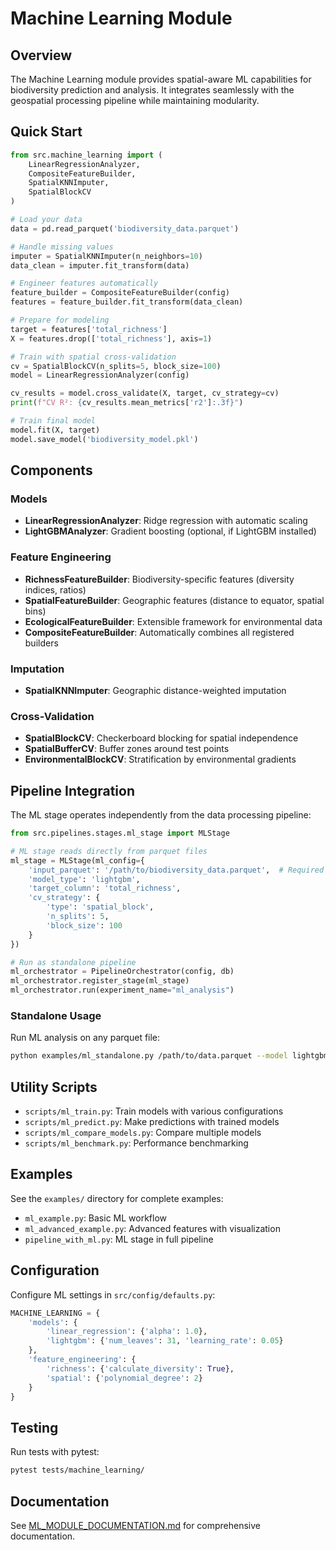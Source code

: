 # Machine Learning Module

## Overview

The Machine Learning module provides spatial-aware ML capabilities for biodiversity prediction and analysis. It integrates seamlessly with the geospatial processing pipeline while maintaining modularity.

## Quick Start

```python
from src.machine_learning import (
    LinearRegressionAnalyzer,
    CompositeFeatureBuilder,
    SpatialKNNImputer,
    SpatialBlockCV
)

# Load your data
data = pd.read_parquet('biodiversity_data.parquet')

# Handle missing values
imputer = SpatialKNNImputer(n_neighbors=10)
data_clean = imputer.fit_transform(data)

# Engineer features automatically
feature_builder = CompositeFeatureBuilder(config)
features = feature_builder.fit_transform(data_clean)

# Prepare for modeling
target = features['total_richness']
X = features.drop(['total_richness'], axis=1)

# Train with spatial cross-validation
cv = SpatialBlockCV(n_splits=5, block_size=100)
model = LinearRegressionAnalyzer(config)

cv_results = model.cross_validate(X, target, cv_strategy=cv)
print(f"CV R²: {cv_results.mean_metrics['r2']:.3f}")

# Train final model
model.fit(X, target)
model.save_model('biodiversity_model.pkl')
```

## Components

### Models
- **LinearRegressionAnalyzer**: Ridge regression with automatic scaling
- **LightGBMAnalyzer**: Gradient boosting (optional, if LightGBM installed)

### Feature Engineering
- **RichnessFeatureBuilder**: Biodiversity-specific features (diversity indices, ratios)
- **SpatialFeatureBuilder**: Geographic features (distance to equator, spatial bins)
- **EcologicalFeatureBuilder**: Extensible framework for environmental data
- **CompositeFeatureBuilder**: Automatically combines all registered builders

### Imputation
- **SpatialKNNImputer**: Geographic distance-weighted imputation

### Cross-Validation
- **SpatialBlockCV**: Checkerboard blocking for spatial independence
- **SpatialBufferCV**: Buffer zones around test points
- **EnvironmentalBlockCV**: Stratification by environmental gradients

## Pipeline Integration

The ML stage operates independently from the data processing pipeline:

```python
from src.pipelines.stages.ml_stage import MLStage

# ML stage reads directly from parquet files
ml_stage = MLStage(ml_config={
    'input_parquet': '/path/to/biodiversity_data.parquet',  # Required
    'model_type': 'lightgbm',
    'target_column': 'total_richness',
    'cv_strategy': {
        'type': 'spatial_block',
        'n_splits': 5,
        'block_size': 100
    }
})

# Run as standalone pipeline
ml_orchestrator = PipelineOrchestrator(config, db)
ml_orchestrator.register_stage(ml_stage)
ml_orchestrator.run(experiment_name="ml_analysis")
```

### Standalone Usage

Run ML analysis on any parquet file:

```bash
python examples/ml_standalone.py /path/to/data.parquet --model lightgbm --target total_richness
```

## Utility Scripts

- `scripts/ml_train.py`: Train models with various configurations
- `scripts/ml_predict.py`: Make predictions with trained models
- `scripts/ml_compare_models.py`: Compare multiple models
- `scripts/ml_benchmark.py`: Performance benchmarking

## Examples

See the `examples/` directory for complete examples:
- `ml_example.py`: Basic ML workflow
- `ml_advanced_example.py`: Advanced features with visualization
- `pipeline_with_ml.py`: ML stage in full pipeline

## Configuration

Configure ML settings in `src/config/defaults.py`:

```python
MACHINE_LEARNING = {
    'models': {
        'linear_regression': {'alpha': 1.0},
        'lightgbm': {'num_leaves': 31, 'learning_rate': 0.05}
    },
    'feature_engineering': {
        'richness': {'calculate_diversity': True},
        'spatial': {'polynomial_degree': 2}
    }
}
```

## Testing

Run tests with pytest:

```bash
pytest tests/machine_learning/
```

## Documentation

See [ML_MODULE_DOCUMENTATION.md](../../ML_MODULE_DOCUMENTATION.md) for comprehensive documentation.